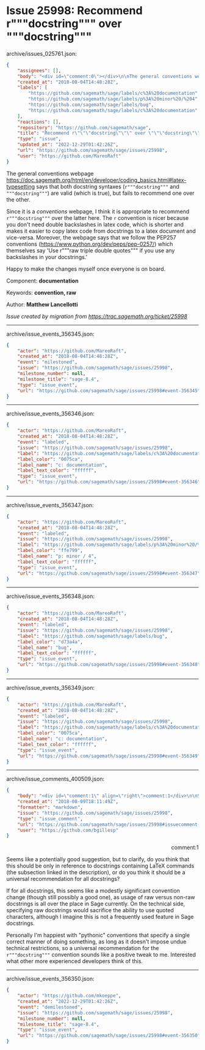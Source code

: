 # Issue 25998: Recommend r"""docstring""" over """docstring"""

archive/issues_025761.json:
```json
{
    "assignees": [],
    "body": "<div id=\"comment:0\"></div>\n\nThe general conventions webpage https://doc.sagemath.org/html/en/developer/coding_basics.html#latex-typesetting says that both docstring syntaxes (`r\"\"\"docstring\"\"\"` and `\"\"\"docstring\"\"\"`) are valid (which is true), but fails to recommend one over the other.\n\nSince it is a *conventions* webpage, I think it is appropriate to recommend `r\"\"\"docstring\"\"\"` over the latter here.  The `r` convention is nicer because you don't need double backslashes in latex code, which is shorter and makes it easier to copy latex code from docstrings to a latex document and vice-versa.  Moreover, the webpage says that we follow the PEP257 conventions (https://www.python.org/dev/peps/pep-0257/) which themselves say 'Use r\"\"\"raw triple double quotes\"\"\" if you use any backslashes in your docstrings.'\n\nHappy to make the changes myself once everyone is on board.\n\nComponent: **documentation**\n\nKeywords: **convention, raw**\n\nAuthor: **Matthew Lancellotti**\n\n_Issue created by migration from https://trac.sagemath.org/ticket/25998_\n\n",
    "created_at": "2018-08-04T14:48:28Z",
    "labels": [
        "https://github.com/sagemath/sage/labels/c%3A%20documentation",
        "https://github.com/sagemath/sage/labels/p%3A%20minor%20/%204",
        "https://github.com/sagemath/sage/labels/bug",
        "https://github.com/sagemath/sage/labels/c%3A%20documentation"
    ],
    "reactions": [],
    "repository": "https://github.com/sagemath/sage",
    "title": "Recommend r\"\"\"docstring\"\"\" over \"\"\"docstring\"\"\"",
    "type": "issue",
    "updated_at": "2022-12-29T01:42:26Z",
    "url": "https://github.com/sagemath/sage/issues/25998",
    "user": "https://github.com/MareoRaft"
}
```
<div id="comment:0"></div>

The general conventions webpage https://doc.sagemath.org/html/en/developer/coding_basics.html#latex-typesetting says that both docstring syntaxes (`r"""docstring"""` and `"""docstring"""`) are valid (which is true), but fails to recommend one over the other.

Since it is a *conventions* webpage, I think it is appropriate to recommend `r"""docstring"""` over the latter here.  The `r` convention is nicer because you don't need double backslashes in latex code, which is shorter and makes it easier to copy latex code from docstrings to a latex document and vice-versa.  Moreover, the webpage says that we follow the PEP257 conventions (https://www.python.org/dev/peps/pep-0257/) which themselves say 'Use r"""raw triple double quotes""" if you use any backslashes in your docstrings.'

Happy to make the changes myself once everyone is on board.

Component: **documentation**

Keywords: **convention, raw**

Author: **Matthew Lancellotti**

_Issue created by migration from https://trac.sagemath.org/ticket/25998_





---

archive/issue_events_356345.json:
```json
{
    "actor": "https://github.com/MareoRaft",
    "created_at": "2018-08-04T14:48:28Z",
    "event": "milestoned",
    "issue": "https://github.com/sagemath/sage/issues/25998",
    "milestone_number": null,
    "milestone_title": "sage-8.4",
    "type": "issue_event",
    "url": "https://github.com/sagemath/sage/issues/25998#event-356345"
}
```



---

archive/issue_events_356346.json:
```json
{
    "actor": "https://github.com/MareoRaft",
    "created_at": "2018-08-04T14:48:28Z",
    "event": "labeled",
    "issue": "https://github.com/sagemath/sage/issues/25998",
    "label": "https://github.com/sagemath/sage/labels/c%3A%20documentation",
    "label_color": "0075ca",
    "label_name": "c: documentation",
    "label_text_color": "ffffff",
    "type": "issue_event",
    "url": "https://github.com/sagemath/sage/issues/25998#event-356346"
}
```



---

archive/issue_events_356347.json:
```json
{
    "actor": "https://github.com/MareoRaft",
    "created_at": "2018-08-04T14:48:28Z",
    "event": "labeled",
    "issue": "https://github.com/sagemath/sage/issues/25998",
    "label": "https://github.com/sagemath/sage/labels/p%3A%20minor%20/%204",
    "label_color": "ffe799",
    "label_name": "p: minor / 4",
    "label_text_color": "ffffff",
    "type": "issue_event",
    "url": "https://github.com/sagemath/sage/issues/25998#event-356347"
}
```



---

archive/issue_events_356348.json:
```json
{
    "actor": "https://github.com/MareoRaft",
    "created_at": "2018-08-04T14:48:28Z",
    "event": "labeled",
    "issue": "https://github.com/sagemath/sage/issues/25998",
    "label": "https://github.com/sagemath/sage/labels/bug",
    "label_color": "d73a4a",
    "label_name": "bug",
    "label_text_color": "ffffff",
    "type": "issue_event",
    "url": "https://github.com/sagemath/sage/issues/25998#event-356348"
}
```



---

archive/issue_events_356349.json:
```json
{
    "actor": "https://github.com/MareoRaft",
    "created_at": "2018-08-04T14:48:28Z",
    "event": "labeled",
    "issue": "https://github.com/sagemath/sage/issues/25998",
    "label": "https://github.com/sagemath/sage/labels/c%3A%20documentation",
    "label_color": "0075ca",
    "label_name": "c: documentation",
    "label_text_color": "ffffff",
    "type": "issue_event",
    "url": "https://github.com/sagemath/sage/issues/25998#event-356349"
}
```



---

archive/issue_comments_400509.json:
```json
{
    "body": "<div id=\"comment:1\" align=\"right\">comment:1</div>\n\nSeems like a potentially good suggestion, but to clarify, do you think that this should be only in reference to docstrings containing LaTeX commands (the subsection linked in the description), or do you think it should be a universal recommendation for all docstrings?\n\nIf for all docstrings, this seems like a modestly significant convention change (though still possibly a good one), as usage of raw versus non-raw docstrings is all over the place in Sage currently.  On the technical side, specifying raw docstrings would sacrifice the ability to use quoted characters, although I imagine this is not a frequently used feature in Sage docstrings.\n\nPersonally I'm happiest with \"pythonic\" conventions that specify a single correct manner of doing something, as long as it doesn't impose undue technical restrictions, so a universal recommendation for the `r\"\"\"docstring\"\"\"` convention sounds like a positive tweak to me.  Interested what other more experienced developers think of this.",
    "created_at": "2018-08-09T18:11:49Z",
    "formatter": "markdown",
    "issue": "https://github.com/sagemath/sage/issues/25998",
    "type": "issue_comment",
    "url": "https://github.com/sagemath/sage/issues/25998#issuecomment-400509",
    "user": "https://github.com/bgillesp"
}
```

<div id="comment:1" align="right">comment:1</div>

Seems like a potentially good suggestion, but to clarify, do you think that this should be only in reference to docstrings containing LaTeX commands (the subsection linked in the description), or do you think it should be a universal recommendation for all docstrings?

If for all docstrings, this seems like a modestly significant convention change (though still possibly a good one), as usage of raw versus non-raw docstrings is all over the place in Sage currently.  On the technical side, specifying raw docstrings would sacrifice the ability to use quoted characters, although I imagine this is not a frequently used feature in Sage docstrings.

Personally I'm happiest with "pythonic" conventions that specify a single correct manner of doing something, as long as it doesn't impose undue technical restrictions, so a universal recommendation for the `r"""docstring"""` convention sounds like a positive tweak to me.  Interested what other more experienced developers think of this.



---

archive/issue_events_356350.json:
```json
{
    "actor": "https://github.com/mkoeppe",
    "created_at": "2022-12-29T01:42:26Z",
    "event": "demilestoned",
    "issue": "https://github.com/sagemath/sage/issues/25998",
    "milestone_number": null,
    "milestone_title": "sage-8.4",
    "type": "issue_event",
    "url": "https://github.com/sagemath/sage/issues/25998#event-356350"
}
```
